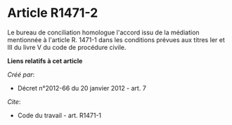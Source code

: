 # Article R1471-2

Le bureau de conciliation homologue l'accord issu de la médiation mentionnée à l'article R. 1471-1 dans les conditions
prévues aux titres Ier et III du livre V du code de procédure civile.

**Liens relatifs à cet article**

_Créé par_:

  - Décret n°2012-66 du 20 janvier 2012 - art. 7

_Cite_:

  - Code du travail - art. R1471-1

